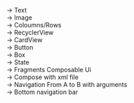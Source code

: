-> Text<br/>
-> Image<br/>
-> Coloumns/Rows<br/>
-> RecyclerView<br/>
-> CardView<br/>
-> Button<br/>
-> Box<br/>
-> State<br/>
-> Fragments Composable Ui<br/>
-> Compose with xml file<br/>
-> Navigation From A to B with arguments<br/>
-> Bottom navigation bar<br/>